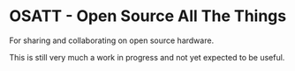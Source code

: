 OSATT - Open Source All The Things
=====

For sharing and collaborating on open source hardware.

This is still very much a work in progress and not yet expected to be useful.
